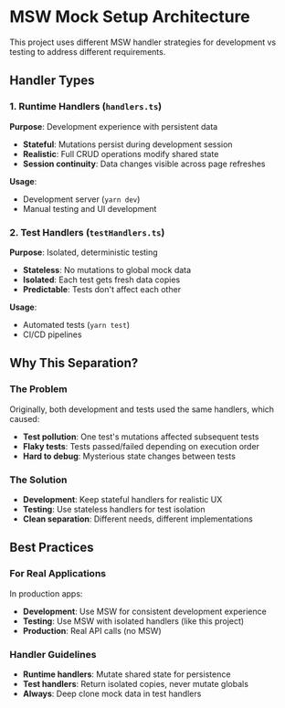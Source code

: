 # MSW Mock Setup Architecture

This project uses different MSW handler strategies for development vs testing to address different requirements.

## Handler Types

### 1. Runtime Handlers (`handlers.ts`)

**Purpose**: Development experience with persistent data

- **Stateful**: Mutations persist during development session
- **Realistic**: Full CRUD operations modify shared state
- **Session continuity**: Data changes visible across page refreshes

**Usage**:

- Development server (`yarn dev`)
- Manual testing and UI development

### 2. Test Handlers (`testHandlers.ts`)

**Purpose**: Isolated, deterministic testing

- **Stateless**: No mutations to global mock data
- **Isolated**: Each test gets fresh data copies
- **Predictable**: Tests don't affect each other

**Usage**:

- Automated tests (`yarn test`)
- CI/CD pipelines

## Why This Separation?

### The Problem

Originally, both development and tests used the same handlers, which caused:

- **Test pollution**: One test's mutations affected subsequent tests
- **Flaky tests**: Tests passed/failed depending on execution order
- **Hard to debug**: Mysterious state changes between tests

### The Solution

- **Development**: Keep stateful handlers for realistic UX
- **Testing**: Use stateless handlers for test isolation
- **Clean separation**: Different needs, different implementations

## Best Practices

### For Real Applications

In production apps:

- **Development**: Use MSW for consistent development experience
- **Testing**: Use MSW with isolated handlers (like this project)
- **Production**: Real API calls (no MSW)

### Handler Guidelines

- **Runtime handlers**: Mutate shared state for persistence
- **Test handlers**: Return isolated copies, never mutate globals
- **Always**: Deep clone mock data in test handlers
